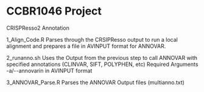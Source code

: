 # CCBR1046 Project 
CRISPResso2 Annotation

1_Align_Code.R Parses through the CRSIPResso output to run a local alignment and prepares a file in AVINPUT format for ANNOVAR.  

2_runanno.sh Uses the Output from the previous step to call ANNOVAR with specified annotations (CLINVAR, SIFT, POLYPHEN, etc)
Required Arguments -a/--annovarin in AVINPUT format  

3_ANNOVAR_Parse.R Parses the ANNOVAR Output files (multianno.txt)

